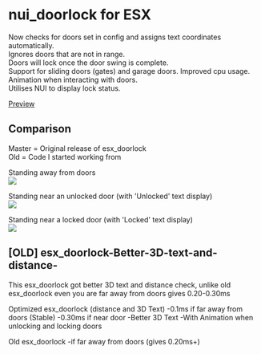 # nui_doorlock for ESX

Now checks for doors set in config and assigns text coordinates automatically.  
Ignores doors that are not in range.  
Doors will lock once the door swing is complete.  
Support for sliding doors (gates) and garage doors.
Improved cpu usage.  
Animation when interacting with doors.  
Utilises NUI to display lock status.

[Preview](https://i.imgur.com/DfRAuYa.jpg)


## Comparison  
Master = Original release of esx_doorlock  
Old = Code I started working from  

Standing away from doors  
<img src='https://i.imgur.com/OMZ5Ou6.png'/>

Standing near an unlocked door (with 'Unlocked' text display)  
<img src='https://i.imgur.com/mFPFy79.png'/>

Standing near a locked door (with 'Locked' text display)  
<img src='https://i.imgur.com/jolLuRg.png'/>




## [OLD] esx_doorlock-Better-3D-text-and-distance-

This esx_doorlock got better 3D text and distance check, unlike old esx_doorlock even you are far away from doors gives 0.20-0.30ms

Optimized esx_doorlock (distance and 3D Text)
-0.1ms if far away from doors (Stable)
-0.30ms if near door
-Better 3D Text
-With Animation when unlocking and locking doors

Old esx_doorlock
-if far away from doors (gives 0.20ms+)
